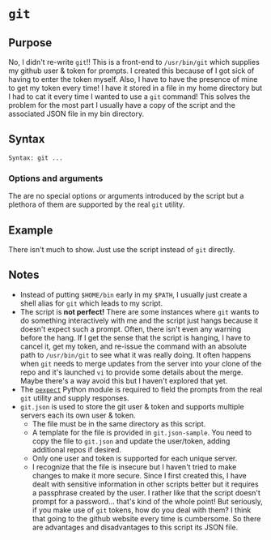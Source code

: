 # `git`

## Purpose
No, I didn't re-write `git`!! This is a front-end to `/usr/bin/git` which supplies my github user & token for prompts. I created this because of I got sick of having to enter the token myself. Also, I have to have the presence of mine to get my token every time! I have it stored in a file in my home directory but I had to cat it every time I wanted to use a `git` command! This solves the problem for the most part I usually have a copy of the script and the associated JSON file in my bin directory.

## Syntax
```
Syntax: git ...
```

### Options and arguments
The are no special options or arguments introduced by the script but a plethora of them are supported by the real `git` utility.

## Example
There isn't much to show. Just use the script instead of `git` directly.

## Notes
- Instead of putting `$HOME/bin` early in my `$PATH`, I usually just create a shell alias for `git` which leads to my script.
- The script is **not perfect!** There are some instances where `git` wants to do something interactively with me and the script just hangs because it doesn't expect such a prompt. Often, there isn't even any warning before the hang. If I get the sense that the script is hanging, I have to cancel it, get my token, and re-issue the command with an absolute path to `/usr/bin/git` to see what it was really doing.  It often happens when `git` needs to merge updates from the server into your clone of the repo and it's launched `vi` to provide some details about the merge.  Maybe there's a way avoid this but I haven't explored that yet.
- The [`pexpect`](https://pexpect.readthedocs.io/en/stable/) Python module is required to field the prompts from the real `git` utility and supply responses.
- `git.json` is used to store the git user & token and supports multiple servers each its own user & token.  
  - The file must be in the same directory as this script.
  - A template for the file is provided in `git.json-sample`.  You need to copy the file to `git.json` and update the user/token, adding additional repos if desired.
  - Only one user and token is supported for each unique server.
  - I recognize that the file is insecure but I haven't tried to make changes to make it more secure.  Since I first created this, I have dealt with sensitive information in other scripts better but it requires a passphrase created by the user.  I rather like that the script doesn't prompt for a password... that's kind of the whole point!  But seriously, if you make use of `git` tokens, how do you deal with them?  I think that going to the github website every time is cumbersome.  So there are advantages and disadvantages to this script its JSON file.
